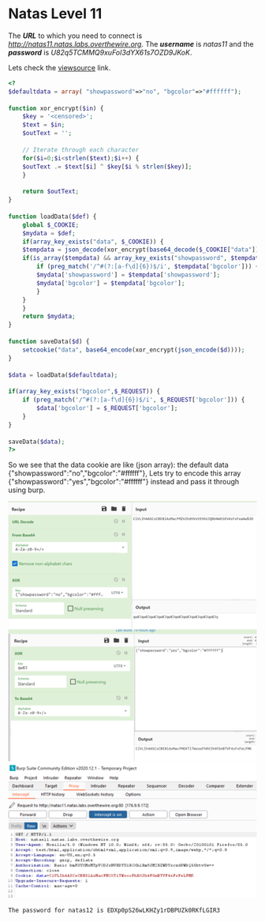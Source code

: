 # Natas Level 11
The ***URL*** to which you need to connect is *http://natas11.natas.labs.overthewire.org*. The ***username*** is *natas11* and the ***password*** is *U82q5TCMMQ9xuFoI3dYX61s7OZD9JKoK*. 

Lets check the [viewsource](http://natas11.natas.labs.overthewire.org/index-source.html) link.
```php
<?
$defaultdata = array( "showpassword"=>"no", "bgcolor"=>"#ffffff");

function xor_encrypt($in) {
    $key = '<censored>';
    $text = $in;
    $outText = '';

    // Iterate through each character
    for($i=0;$i<strlen($text);$i++) {
    $outText .= $text[$i] ^ $key[$i % strlen($key)];
    }

    return $outText;
}

function loadData($def) {
    global $_COOKIE;
    $mydata = $def;
    if(array_key_exists("data", $_COOKIE)) {
    $tempdata = json_decode(xor_encrypt(base64_decode($_COOKIE["data"])), true);
    if(is_array($tempdata) && array_key_exists("showpassword", $tempdata) && array_key_exists("bgcolor", $tempdata)) {
        if (preg_match('/^#(?:[a-f\d]{6})$/i', $tempdata['bgcolor'])) {
        $mydata['showpassword'] = $tempdata['showpassword'];
        $mydata['bgcolor'] = $tempdata['bgcolor'];
        }
    }
    }
    return $mydata;
}

function saveData($d) {
    setcookie("data", base64_encode(xor_encrypt(json_encode($d))));
}

$data = loadData($defaultdata);

if(array_key_exists("bgcolor",$_REQUEST)) {
    if (preg_match('/^#(?:[a-f\d]{6})$/i', $_REQUEST['bgcolor'])) {
        $data['bgcolor'] = $_REQUEST['bgcolor'];
    }
}

saveData($data);
?>
```
So we see that the data cookie are like (json array): the default data {"showpassword":"no","bgcolor":"#ffffff"}, Lets try to encode this array {"showpassword":"yes","bgcolor":"#ffffff"} instead and pass it through using burp.

![Capture](https://github.com/Reda-BELHAJ/OverTheWire/blob/main/Natas/Captures/Capture2.PNG)
![Capture](https://github.com/Reda-BELHAJ/OverTheWire/blob/main/Natas/Captures/Capture4.PNG)
![Capture](https://github.com/Reda-BELHAJ/OverTheWire/blob/main/Natas/Captures/Capture3.PNG)
```
The password for natas12 is EDXp0pS26wLKHZy1rDBPUZk0RKfLGIR3
```
